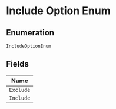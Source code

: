 
# Include Option Enum

## Enumeration

`IncludeOptionEnum`

## Fields

| Name |
|  --- |
| `Exclude` |
| `Include` |

